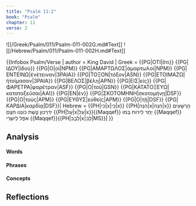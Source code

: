 ```yaml
---
title: "Psalm 11:2"
book: "Psalm"
chapter: 11
verse: 2
---
```

![[/Greek/Psalm/011/Psalm-011-002G.md#Text]]
![[/Hebrew/Psalm/011/Psalm-011-002H.md#Text]]

{{Infobox Psalm/Verse |
  author = King David |
  Greek = {{PG|ΟΤΙ|ὅτι}} {{PG|ΙΔΟΥ|ἰδοὺ}} {{PG|Ο|οἱ|NPM}} {{PG|ΑΜΑΡΤΩΛΟΣ|ἁμαρτωλοὶ|NPM}} {{PG|ΕΝΤΕΙΝΩ|ἐνέτειναν|3PAIA}} {{PG|ΤΟΞΟΝ|τόξον|ASN}} {{PG|ΕΤΟΙΜΑΖΩ|ἡτοίμασαν|3PAIA}} {{PG|ΒΕΛΟΣ|βέλη|APN}} {{PG|ΕΙΣ|εἰς}} {{PG|ΦΑΡΕΤΡΑ|φαρέτραν|ASF}} {{PG|Ο|τοῦ|GSN}} {{PG|ΚΑΤΑΤΟΞΕΥΩ|κατατοξεῦσαι|AAI}} {{PG|ΕΝ|ἐν}} {{PG|ΣΚΟΤΟΜΗΝΗ|σκοτομήνῃ|DSF}} {{PG|Ο|τοὺς|APM}} {{PG|ΕΥΘΥΣ|εὐθεῖς|APM}} {{PG|Ο|τῇ|DSF}} {{PG|ΚΑΡΔΙΑ|καρδίᾳ|DSF}}|
  Hebrew = {{PH|כִּי|x|כִּי|x}}
{{PH|הִנֵּה|x|הִנֵּה|x}}
הָרְשָׁעִים
יִדְרְכוּן
קֶשֶׁת
כּוֹנְנוּ
חִצָּם
{{PH|עָל|x|עַל|x}}{{Maqqef}}
יֶתֶר
לִירוֹת
בְּמוֹ
{{Maqqef}}
אֹפֶל
לְיִשְׁרֵי
{{Maqqef}}{{PH|לֵבָב|x|לֵב|MS}}׃|
}}

## Analysis

#### Words

#### Phrases

#### Concepts

## Reflections
